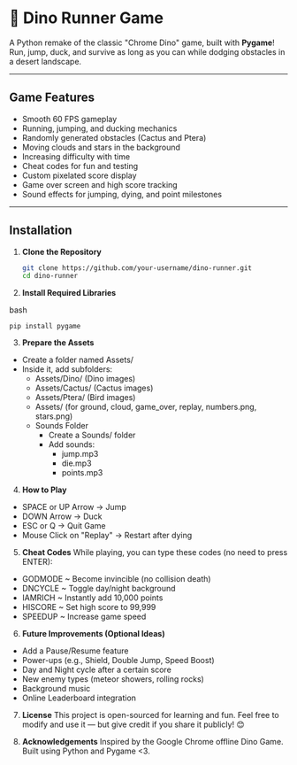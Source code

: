 # 🦖 Dino Runner Game

A Python remake of the classic "Chrome Dino" game, built with **Pygame**!  
Run, jump, duck, and survive as long as you can while dodging obstacles in a desert landscape.

---

## Game Features

- Smooth 60 FPS gameplay
- Running, jumping, and ducking mechanics
- Randomly generated obstacles (Cactus and Ptera)
- Moving clouds and stars in the background
- Increasing difficulty with time
- Cheat codes for fun and testing
- Custom pixelated score display
- Game over screen and high score tracking
- Sound effects for jumping, dying, and point milestones

---

## Installation

1. **Clone the Repository**
   ```bash
   git clone https://github.com/your-username/dino-runner.git
   cd dino-runner

2. **Install Required Libraries**

bash
```
pip install pygame
```

3. **Prepare the Assets**

- Create a folder named Assets/
- Inside it, add subfolders:
    -   Assets/Dino/ (Dino images)
    -   Assets/Cactus/ (Cactus images)
    -   Assets/Ptera/ (Bird images)
    -   Assets/ (for ground, cloud, game_over, replay, numbers.png, stars.png)
    -   Sounds Folder
        - Create a Sounds/ folder
        - Add sounds:
            - jump.mp3
            - die.mp3
            - points.mp3

4. **How to Play**
- SPACE or UP Arrow → Jump
- DOWN Arrow → Duck
- ESC or Q → Quit Game
- Mouse Click on "Replay" → Restart after dying

5. **Cheat Codes**
While playing, you can type these codes (no need to press ENTER):
- GODMODE ~	Become invincible (no collision death)
- DNCYCLE ~ Toggle day/night background
- IAMRICH ~	Instantly add 10,000 points
- HISCORE ~	Set high score to 99,999
- SPEEDUP ~	Increase game speed


6. **Future Improvements (Optional Ideas)**
- Add a Pause/Resume feature
- Power-ups (e.g., Shield, Double Jump, Speed Boost)
- Day and Night cycle after a certain score
- New enemy types (meteor showers, rolling rocks)
- Background music
- Online Leaderboard integration

7. **License**
This project is open-sourced for learning and fun.
Feel free to modify and use it — but give credit if you share it publicly! 😊

8. **Acknowledgements**
Inspired by the Google Chrome offline Dino Game.
Built using Python and Pygame <3.